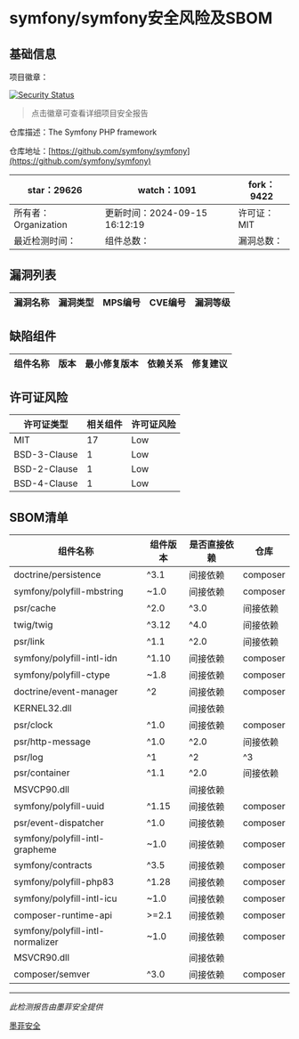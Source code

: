# symfony/symfony安全风险及SBOM

## 基础信息

项目徽章：

[![Security Status](https://www.murphysec.com/platform3/v31/badge/1835392135669923840.svg)](https://www.murphysec.com/console/report/1691516035264176128/1835392135669923840)

> 点击徽章可查看详细项目安全报告

仓库描述：The Symfony PHP framework

仓库地址：[https://github.com/symfony/symfony](https://github.com/symfony/symfony)

| star：29626 | watch：1091 | fork：9422 |
| ----------- | -------------- | ------------ |
| 所有者：Organization | 更新时间：2024-09-15 16:12:19 | 许可证：MIT |
| 最近检测时间： | 组件总数： | 漏洞总数： |




## 漏洞列表

| 漏洞名称 | 漏洞类型 | MPS编号 | CVE编号 | 漏洞等级 |
| ------- | ------ | ------- | ------ | ----- |





## 缺陷组件

| 组件名称 | 版本 | 最小修复版本 | 依赖关系 | 修复建议 |
| -------- | ---- | ------------ | -------- | -------- |





## 许可证风险

| 许可证类型 | 相关组件 | 许可证风险 |
| ---------- | -------- | ---------- |
|MIT|17|Low|
|BSD-3-Clause|1|Low|
|BSD-2-Clause|1|Low|
|BSD-4-Clause|1|Low|




## SBOM清单

| 组件名称 | 组件版本 | 是否直接依赖 | 仓库 |
| -------- | -------- | ------------ | ---- |
|doctrine/persistence|^3.1|间接依赖|composer|
|symfony/polyfill-mbstring|~1.0|间接依赖|composer|
|psr/cache|^2.0|^3.0|间接依赖|composer|
|twig/twig|^3.12|^4.0|间接依赖|composer|
|psr/link|^1.1|^2.0|间接依赖|composer|
|symfony/polyfill-intl-idn|^1.10|间接依赖|composer|
|symfony/polyfill-ctype|~1.8|间接依赖|composer|
|doctrine/event-manager|^2|间接依赖|composer|
|KERNEL32.dll||间接依赖||
|psr/clock|^1.0|间接依赖|composer|
|psr/http-message|^1.0|^2.0|间接依赖|composer|
|psr/log|^1|^2|^3|间接依赖|composer|
|psr/container|^1.1|^2.0|间接依赖|composer|
|MSVCP90.dll||间接依赖||
|symfony/polyfill-uuid|^1.15|间接依赖|composer|
|psr/event-dispatcher|^1.0|间接依赖|composer|
|symfony/polyfill-intl-grapheme|~1.0|间接依赖|composer|
|symfony/contracts|^3.5|间接依赖|composer|
|symfony/polyfill-php83|^1.28|间接依赖|composer|
|symfony/polyfill-intl-icu|~1.0|间接依赖|composer|
|composer-runtime-api|>=2.1|间接依赖|composer|
|symfony/polyfill-intl-normalizer|~1.0|间接依赖|composer|
|MSVCR90.dll||间接依赖||
|composer/semver|^3.0|间接依赖|composer|


------

*此检测报告由墨菲安全提供*

[墨菲安全](www.murphysec.com)